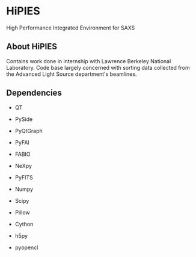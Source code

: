 # HiPIES
High Performance Integrated Environment for SAXS

## About HiPIES
Contains work done in internship with Lawrence Berkeley National Laboratory.
Code base largely concerned with sorting data collected from the Advanced Light Source department's beamlines.

## Dependencies
* QT
* PySide
* PyQtGraph
* PyFAI
* FABIO
* NeXpy
* PyFITS
* Numpy
* Scipy
* Pillow

* Cython
* h5py
* pyopencl



